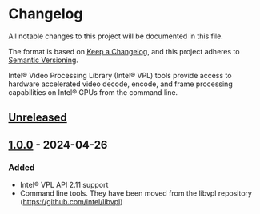 # Changelog
All notable changes to this project will be documented in this file.

The format is based on [Keep a Changelog](https://keepachangelog.com/en/1.0.0/),
and this project adheres to [Semantic Versioning](https://semver.org/spec/v2.0.0.html).

Intel® Video Processing Library (Intel® VPL) tools provide access to hardware
accelerated video decode, encode, and frame processing capabilities on Intel®
GPUs from the command line.

## [Unreleased]

## [1.0.0] - 2024-04-26

### Added
- Intel® VPL API 2.11 support
- Command line tools. They have been moved from the libvpl repository
  (https://github.com/intel/libvpl)


[Unreleased]: https://github.com/intel/libvpl/compare/v1.0.0...HEAD
[1.0.0]: https://github.com/intel/libvpl/releases/tag/v1.0.0

